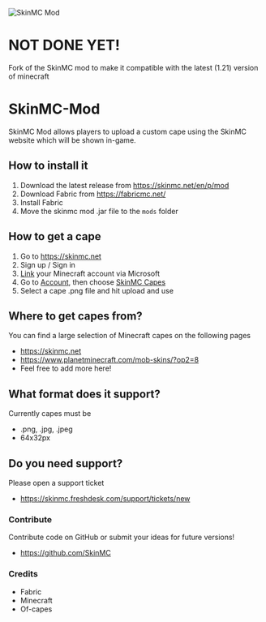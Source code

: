 ![SkinMC Mod](https://i.imgur.com/ebwcw9n.png "SkinMC Mod")



# NOT DONE YET!
Fork of the SkinMC mod to make it compatible with the latest (1.21) version of minecraft



# SkinMC-Mod
SkinMC Mod allows players to upload a custom cape using the SkinMC website which will be shown in-game. 

## How to install it
1. Download the latest release from https://skinmc.net/en/p/mod
2. Download Fabric from https://fabricmc.net/
3. Install Fabric
4. Move the skinmc mod .jar file to the `mods` folder

## How to get a cape
1. Go to https://skinmc.net
2. Sign up / Sign in
3. [Link](https://skinmc.net/en/account/link) your Minecraft account via Microsoft
4. Go to [Account](https://skinmc.net/en/account/ "Account"), then choose [SkinMC Capes](https://skinmc.net/en/account/capes "SkinMC Capes")
5. Select a cape .png file and hit upload and use

## Where to get capes from?
You can find a large selection of Minecraft capes on the following pages
- https://skinmc.net
- https://www.planetminecraft.com/mob-skins/?op2=8
- Feel free to add more here!

## What format does it support?
Currently capes must be
- .png, .jpg, .jpeg
- 64x32px

## Do you need support?
Please open a support ticket 
- https://skinmc.freshdesk.com/support/tickets/new

### Contribute
Contribute code on GitHub or submit your ideas for future versions!
- https://github.com/SkinMC

### Credits
- Fabric
- Minecraft
- Of-capes
